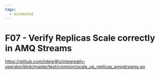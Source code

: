 ```yaml
---
tags:
  - automated
---
```


# F07 - Verify Replicas Scale correctly in AMQ Streams

https://github.com/integr8ly/integreatly-operator/blob/master/test/common/scale_up_replicas_amqstreams.go
